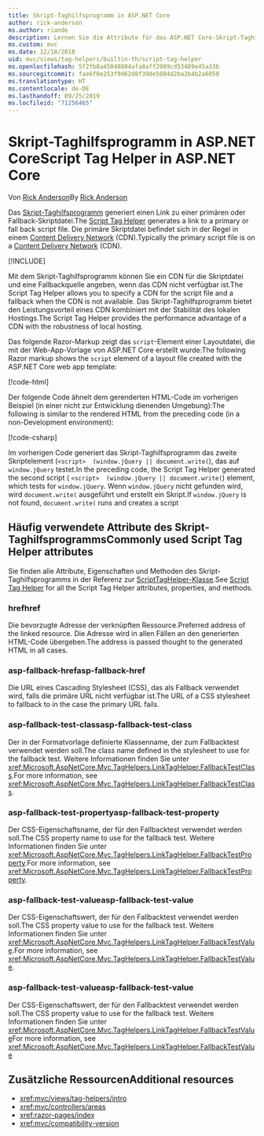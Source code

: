```yaml
---
title: Skript-Taghilfsprogramm in ASP.NET Core
author: rick-anderson
ms.author: riande
description: Lernen Sie die Attribute für das ASP.NET Core-Skript-Taghilfsprogramm kennen, und erfahren Sie, welche Rolle jedes Attribut bei der Erweiterung des Verhaltens des HTML-Skripttags spielt.
ms.custom: mvc
ms.date: 12/18/2018
uid: mvc/views/tag-helpers/builtin-th/script-tag-helper
ms.openlocfilehash: 5f2fb8a45048804afa8aff2989cd53489e45a33b
ms.sourcegitcommit: fae6f0e253f9d62d8f39de5884d2ba2b4b2a6050
ms.translationtype: HT
ms.contentlocale: de-DE
ms.lasthandoff: 09/25/2019
ms.locfileid: "71256465"
---
```

# <a name="script-tag-helper-in-aspnet-core"></a><span data-ttu-id="216e6-103">Skript-Taghilfsprogramm in ASP.NET Core</span><span class="sxs-lookup"><span data-stu-id="216e6-103">Script Tag Helper in ASP.NET Core</span></span>

<span data-ttu-id="216e6-104">Von [Rick Anderson](https://twitter.com/RickAndMSFT)</span><span class="sxs-lookup"><span data-stu-id="216e6-104">By [Rick Anderson](https://twitter.com/RickAndMSFT)</span></span>

<span data-ttu-id="216e6-105">Das [Skript-Taghilfsprogramm](xref:Microsoft.AspNetCore.Mvc.TagHelpers.ScriptTagHelper) generiert einen Link zu einer primären oder Fallback-Skriptdatei.</span><span class="sxs-lookup"><span data-stu-id="216e6-105">The [Script Tag Helper](xref:Microsoft.AspNetCore.Mvc.TagHelpers.ScriptTagHelper) generates a link to a primary or fall back script file.</span></span> <span data-ttu-id="216e6-106">Die primäre Skriptdatei befindet sich in der Regel in einem [Content Delivery Network](/office365/enterprise/content-delivery-networks#what-exactly-is-a-cdn) (CDN).</span><span class="sxs-lookup"><span data-stu-id="216e6-106">Typically the primary script file is on a [Content Delivery Network](/office365/enterprise/content-delivery-networks#what-exactly-is-a-cdn) (CDN).</span></span>

[!INCLUDE[](~/includes/cdn.md)]

<span data-ttu-id="216e6-107">Mit dem Skript-Taghilfsprogramm können Sie ein CDN für die Skriptdatei und eine Fallbackquelle angeben, wenn das CDN nicht verfügbar ist.</span><span class="sxs-lookup"><span data-stu-id="216e6-107">The Script Tag Helper allows you to specify a CDN for the script file and a fallback when the CDN is not available.</span></span> <span data-ttu-id="216e6-108">Das Skript-Taghilfsprogramm bietet den Leistungsvorteil eines CDN kombiniert mit der Stabilität des lokalen Hostings.</span><span class="sxs-lookup"><span data-stu-id="216e6-108">The Script Tag Helper provides the performance advantage of a CDN with the robustness of local hosting.</span></span>

<span data-ttu-id="216e6-109">Das folgende Razor-Markup zeigt das `script`-Element einer Layoutdatei, die mit der Web-App-Vorlage von ASP.NET Core erstellt wurde:</span><span class="sxs-lookup"><span data-stu-id="216e6-109">The following Razor markup shows the `script` element of a layout file created with the ASP.NET Core web app template:</span></span>

[!code-html[](link-tag-helper/sample/_Layout.cshtml?name=snippet2)]

<span data-ttu-id="216e6-110">Der folgende Code ähnelt dem gerenderten HTML-Code im vorherigen Beispiel (in einer nicht zur Entwicklung dienenden Umgebung):</span><span class="sxs-lookup"><span data-stu-id="216e6-110">The following is similar to the rendered HTML from the preceding code (in a non-Development environment):</span></span>

[!code-csharp[](link-tag-helper/sample/HtmlPage2.html)]

<span data-ttu-id="216e6-111">Im vorherigen Code generiert das Skript-Taghilfsprogramm das zweite Skriptelement (`<script>  (window.jQuery || document.write(`), das auf `window.jQuery` testet.</span><span class="sxs-lookup"><span data-stu-id="216e6-111">In the preceding code, the Script Tag Helper generated the second script ( `<script>  (window.jQuery || document.write(`) element, which tests for `window.jQuery`.</span></span> <span data-ttu-id="216e6-112">Wenn `window.jQuery` nicht gefunden wird, wird `document.write(` ausgeführt und erstellt ein Skript.</span><span class="sxs-lookup"><span data-stu-id="216e6-112">If `window.jQuery` is not found, `document.write(` runs and creates a script</span></span> 

## <a name="commonly-used-script-tag-helper-attributes"></a><span data-ttu-id="216e6-113">Häufig verwendete Attribute des Skript-Taghilfsprogramms</span><span class="sxs-lookup"><span data-stu-id="216e6-113">Commonly used Script Tag Helper attributes</span></span>

<span data-ttu-id="216e6-114">Sie finden alle Attribute, Eigenschaften und Methoden des Skript-Taghilfsprogramms in der Referenz zur [ScriptTagHelper-Klasse](xref:Microsoft.AspNetCore.Mvc.TagHelpers.ScriptTagHelper).</span><span class="sxs-lookup"><span data-stu-id="216e6-114">See [Script Tag Helper](xref:Microsoft.AspNetCore.Mvc.TagHelpers.ScriptTagHelper) for all the Script Tag Helper attributes, properties, and methods.</span></span>

### <a name="href"></a><span data-ttu-id="216e6-115">href</span><span class="sxs-lookup"><span data-stu-id="216e6-115">href</span></span>

<span data-ttu-id="216e6-116">Die bevorzugte Adresse der verknüpften Ressource.</span><span class="sxs-lookup"><span data-stu-id="216e6-116">Preferred address of the linked resource.</span></span> <span data-ttu-id="216e6-117">Die Adresse wird in allen Fällen an den generierten HTML-Code übergeben.</span><span class="sxs-lookup"><span data-stu-id="216e6-117">The address is passed thought to the generated HTML in all cases.</span></span>

### <a name="asp-fallback-href"></a><span data-ttu-id="216e6-118">asp-fallback-href</span><span class="sxs-lookup"><span data-stu-id="216e6-118">asp-fallback-href</span></span>

<span data-ttu-id="216e6-119">Die URL eines Cascading Stylesheet (CSS), das als Fallback verwendet wird, falls die primäre URL nicht verfügbar ist.</span><span class="sxs-lookup"><span data-stu-id="216e6-119">The URL of a CSS stylesheet to fallback to in the case the primary URL fails.</span></span>

### <a name="asp-fallback-test-class"></a><span data-ttu-id="216e6-120">asp-fallback-test-class</span><span class="sxs-lookup"><span data-stu-id="216e6-120">asp-fallback-test-class</span></span>

<span data-ttu-id="216e6-121">Der in der Formatvorlage definierte Klassenname, der zum Fallbacktest verwendet werden soll.</span><span class="sxs-lookup"><span data-stu-id="216e6-121">The class name defined in the stylesheet to use for the fallback test.</span></span> <span data-ttu-id="216e6-122">Weitere Informationen finden Sie unter <xref:Microsoft.AspNetCore.Mvc.TagHelpers.LinkTagHelper.FallbackTestClass>.</span><span class="sxs-lookup"><span data-stu-id="216e6-122">For more information, see <xref:Microsoft.AspNetCore.Mvc.TagHelpers.LinkTagHelper.FallbackTestClass>.</span></span>

### <a name="asp-fallback-test-property"></a><span data-ttu-id="216e6-123">asp-fallback-test-property</span><span class="sxs-lookup"><span data-stu-id="216e6-123">asp-fallback-test-property</span></span>

<span data-ttu-id="216e6-124">Der CSS-Eigenschaftsname, der für den Fallbacktest verwendet werden soll.</span><span class="sxs-lookup"><span data-stu-id="216e6-124">The CSS property name to use for the fallback test.</span></span> <span data-ttu-id="216e6-125">Weitere Informationen finden Sie unter <xref:Microsoft.AspNetCore.Mvc.TagHelpers.LinkTagHelper.FallbackTestProperty>.</span><span class="sxs-lookup"><span data-stu-id="216e6-125">For more information, see <xref:Microsoft.AspNetCore.Mvc.TagHelpers.LinkTagHelper.FallbackTestProperty>.</span></span>

### <a name="asp-fallback-test-value"></a><span data-ttu-id="216e6-126">asp-fallback-test-value</span><span class="sxs-lookup"><span data-stu-id="216e6-126">asp-fallback-test-value</span></span>

<span data-ttu-id="216e6-127">Der CSS-Eigenschaftswert, der für den Fallbacktest verwendet werden soll.</span><span class="sxs-lookup"><span data-stu-id="216e6-127">The CSS property value to use for the fallback test.</span></span> <span data-ttu-id="216e6-128">Weitere Informationen finden Sie unter <xref:Microsoft.AspNetCore.Mvc.TagHelpers.LinkTagHelper.FallbackTestValue>.</span><span class="sxs-lookup"><span data-stu-id="216e6-128">For more information, see <xref:Microsoft.AspNetCore.Mvc.TagHelpers.LinkTagHelper.FallbackTestValue>.</span></span>

### <a name="asp-fallback-test-value"></a><span data-ttu-id="216e6-129">asp-fallback-test-value</span><span class="sxs-lookup"><span data-stu-id="216e6-129">asp-fallback-test-value</span></span>

<span data-ttu-id="216e6-130">Der CSS-Eigenschaftswert, der für den Fallbacktest verwendet werden soll.</span><span class="sxs-lookup"><span data-stu-id="216e6-130">The CSS property value to use for the fallback test.</span></span> <span data-ttu-id="216e6-131">Weitere Informationen finden Sie unter <xref:Microsoft.AspNetCore.Mvc.TagHelpers.LinkTagHelper.FallbackTestValue></span><span class="sxs-lookup"><span data-stu-id="216e6-131">For more information, see <xref:Microsoft.AspNetCore.Mvc.TagHelpers.LinkTagHelper.FallbackTestValue></span></span>

## <a name="additional-resources"></a><span data-ttu-id="216e6-132">Zusätzliche Ressourcen</span><span class="sxs-lookup"><span data-stu-id="216e6-132">Additional resources</span></span>

* <xref:mvc/views/tag-helpers/intro>
* <xref:mvc/controllers/areas>
* <xref:razor-pages/index>
* <xref:mvc/compatibility-version>

